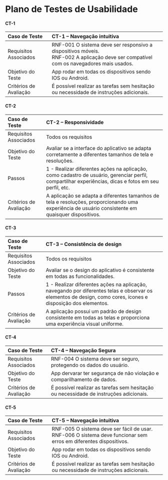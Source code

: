 # Plano de Testes de Usabilidade

#### CT-1
|Caso de Teste    | CT-1 – Navegação intuitiva |
|:---|:---|
| Requisitos Associados | RNF-001 O sistema deve ser responsivo a dispositivos móveis.<br>RNF-002 A aplicação deve ser compatível com os navegadores mais usados.|
| Objetivo do Teste | App rodar em todas os dispositivos sendo IOS ou Android.|
| Critérios de Avaliação | É possível realizar as tarefas sem hesitação ou necessidade de instruções adicionais.|

#### CT-2
|Caso de Teste    | CT-2 – Responsividade |
|:---|:---|
| Requisitos Associados |Todos os requisitos|
| Objetivo do Teste | Avaliar se a interface do aplicativo se adapta corretamente a diferentes tamanhos de tela e resoluções.|
| Passos | 1 - Realizar diferentes ações na aplicação, como cadastro de usuário, gerenciar perfil, compartilhar experiências, dicas e fotos em seu perfil, etc. |
| Critérios de Avaliação | A aplicação se adapta a diferentes tamanhos de tela e resoluções, proporcionando uma experiência de usuário consistente em quaisquer dispositivos.|

#### CT-3
|Caso de Teste    | CT-3 – Consistência de design |
|:---|:---|
| Requisitos Associados |Todos os requisitos|
| Objetivo do Teste | Avaliar se o design do aplicativo é consistente em todas as funcionalidades.|
| Passos | 1 - Realizar diferentes ações na aplicação, navegando por diferentes telas e observar os elementos de design, como cores, ícones e disposição dos elementos. |
| Critérios de Avaliação | A aplicação possui um padrão de design consistente em todas as telas e proporciona uma experiência visual uniforme.|

#### CT-4
|Caso de Teste    | CT-4 – Navegação Segura |
|:---|:---|
| Requisitos Associados | RNF-004 O sistema deve ser seguro, protegendo os dados do usuário.|
| Objetivo do Teste | App dervarar ter segurança de não violação e comparilhamento de dados.|
| Critérios de Avaliação | É possível realizar as tarefas sem hesitação ou necessidade de instruções adicionais.|

#### CT-5
|Caso de Teste    | CT-5 – Navegação intuitiva |
|:---|:---|
| Requisitos Associados | RNF-005 O sistema deve ser fácil de usar.<br>RNF-006 O sistema deve funcionar sem erros em diferentes dispositivos.|
| Objetivo do Teste | App rodar em todas os dispositivos sendo IOS ou Android.|
| Critérios de Avaliação | É possível realizar as tarefas sem hesitação ou necessidade de instruções adicionais.|
